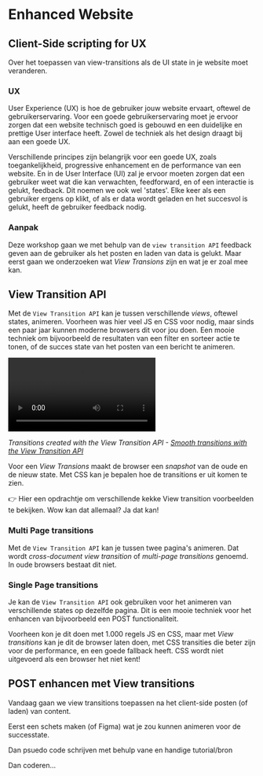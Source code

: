 # Enhanced Website

## Client-Side scripting for UX
Over het toepassen van view-transitions als de UI state in je website moet veranderen.

### UX
User Experience (UX) is hoe de gebruiker jouw website ervaart, oftewel de gebruikerservaring. Voor een goede gebruikerservaring moet je ervoor zorgen dat een website technisch goed is gebouwd en een duidelijke en prettige User interface heeft. Zowel de techniek als het design draagt bij aan een goede UX.

Verschillende principes zijn belangrijk voor een goede UX, zoals toegankelijkheid, progressive enhancement en de performance van een website. En in de User Interface (UI) zal je ervoor moeten zorgen dat een gebruiker weet wat die kan verwachten, feedforward, en of een interactie is gelukt, feedback. Dit noemen we ook wel 'states'. Elke keer als een gebruiker ergens op klikt, of als er data wordt geladen en het succesvol is gelukt, heeft de gebruiker feedback nodig.

### Aanpak

Deze workshop gaan we met behulp van de `view transition API` feedback geven aan de gebruiker als het posten en laden van data is gelukt. Maar eerst gaan we onderzoeken wat _View Transions_ zijn en wat je er zoal mee kan.

## View Transition API

Met de `View Transition API` kan je tussen verschillende _views_, oftewel states, animeren.  Voorheen was hier veel JS en CSS voor nodig, maar sinds een paar jaar kunnen moderne browsers dit voor jou doen.
Een mooie techniek om bijvoorbeeld de resultaten van een filter en sorteer actie te tonen, of de succes state van het posten van een bericht te animeren. 

<video controls>
    <source src="view-transition.mp4">
    Bekijk de video op <a href="https://developer.chrome.com/docs/web-platform/view-transitions/">Smooth transitions with the View Transition API</a>
</video> 

*Transitions created with the View Transition API - <a href="https://developer.chrome.com/docs/web-platform/view-transitions/">Smooth transitions with the View Transition API</a>*

Voor een _View Transions_ maakt de browser een _snapshot_ van de oude en de nieuw state. Met CSS kan je bepalen hoe de transitions er uit komen te zien.

👉 Hier een opdrachtje om verschillende kekke View transition voorbeelden te bekijken. Wow kan dat allemaal? Ja dat kan!


### Multi Page transitions
Met de `View Transition API` kan je tussen twee pagina's animeren. Dat wordt *cross-document view transition* of *multi-page transitions* genoemd. In oude browsers bestaat dit niet. 

<!--
Uitleg over hoe dat ongeveer werkt in woorden. 
En in code. 

```
hier een stukkie 'simpele' code

```

👉 Demo opdrachtje doen? 
-->


### Single Page transitions

Je kan de `View Transition API` ook gebruiken voor het animeren van verschillende states op dezelfde pagina. Dit is een mooie techniek voor het enhancen van bijvoorbeeld een POST functionaliteit. 

Voorheen kon je dit doen met 1.000 regels JS en CSS, maar met _View transitions_ kan je dit de browser laten doen, met CSS transities die beter zijn voor de performance, en een goede fallback heeft. CSS wordt niet uitgevoerd als een browser het niet kent!


<!--
Uitleg over hoe dat ongeveer werkt in woorden. 
En in code. 

```
hier een stukkie 'simpele' code

```

👉 Demo opdrachtje doen? Spelen met code zou leuk zijn. 

-->



## POST enhancen met View transitions

Vandaag gaan we view transitions toepassen na het client-side posten (of laden) van content. 

Eerst een schets maken (of Figma) wat je zou kunnen animeren voor de successtate. 

Dan psuedo code schrijven met behulp vane en handige tutorial/bron

Dan coderen...

